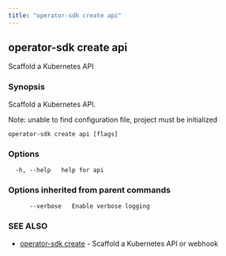 ```yaml
---
title: "operator-sdk create api"
---
```

## operator-sdk create api

Scaffold a Kubernetes API

### Synopsis

Scaffold a Kubernetes API.

Note: unable to find configuration file, project must be initialized

```
operator-sdk create api [flags]
```

### Options

```
  -h, --help   help for api
```

### Options inherited from parent commands

```
      --verbose   Enable verbose logging
```

### SEE ALSO

* [operator-sdk create](../operator-sdk_create)	 - Scaffold a Kubernetes API or webhook


